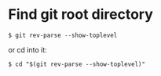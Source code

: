 # Find git root directory

```
$ git rev-parse --show-toplevel
```

or cd into it:

```
$ cd "$(git rev-parse --show-toplevel)"
```
